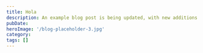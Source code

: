 ```yaml
---
title: Hola
description: An example blog post is being updated, with new additions.
pubDate: 
heroImage: '/blog-placeholder-3.jpg'
category: 
tags: []
---
```

